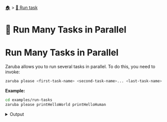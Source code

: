 <!--startTocHeader-->
[🏠](../README.md) > [🏃 Run task](README.md)
# 🍻 Run Many Tasks in Parallel
<!--endTocHeader-->

# Run Many Tasks in Parallel

Zaruba allows you to run several tasks in parallel. To do this, you need to invoke:

```bash
zaruba please <first-task-name> <second-task-name>... <last-task-name>
```

__Example:__

<!--startCode-->
```bash
cd examples/run-tasks
zaruba please printHelloWorld printHelloHuman
```
 
<details>
<summary>Output</summary>
 
```````
💀 🔎 Job Starting...
         Elapsed Time: 1.155µs
         Current Time: 10:05:14
💀 🏁 Run 🍎 'printHelloWorld' command on /home/gofrendi/zaruba/docs/examples/run-tasks
💀 🏁 Run 🍏 'printHelloHuman' command on /home/gofrendi/zaruba/docs/examples/run-tasks
💀    🚀 printHelloWorld      🍎 10:05:14.237 hello world
💀    🚀 printHelloHuman      🍏 10:05:14.238 hello human
💀 🎉 Successfully running 🍏 'printHelloHuman' command
💀 🎉 Successfully running 🍎 'printHelloWorld' command
💀 🔎 Job Running...
         Elapsed Time: 102.136677ms
         Current Time: 10:05:14
💀 🎉 🎉🎉🎉🎉🎉🎉🎉🎉🎉🎉🎉
💀 🎉 Job Complete!!! 🎉🎉🎉
💀 🔥 Terminating
💀 🔎 Job Ended...
         Elapsed Time: 212.907415ms
         Current Time: 10:05:14
zaruba please printHelloWorld printHelloHuman
```````
</details>
<!--endCode-->


<!--startTocSubTopic-->
<!--endTocSubTopic-->